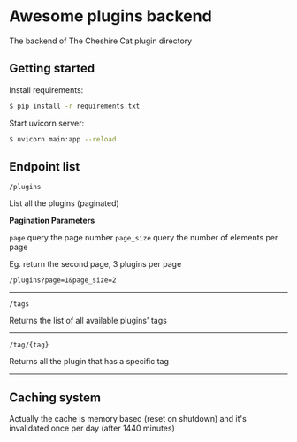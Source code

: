 # Awesome plugins backend
The backend of The Cheshire Cat plugin directory

## Getting started

Install requirements:   

```bash
$ pip install -r requirements.txt
```

Start uvicorn server:   

```bash
$ uvicorn main:app --reload
```


## Endpoint list

```
/plugins
```

List all the plugins (paginated)

**Pagination Parameters**

`page` query the page number
`page_size` query the number of elements per page

Eg. return the second page, 3 plugins per page 
```
/plugins?page=1&page_size=2
```   

---   


```
/tags
```

Returns the list of all available plugins' tags   

---   


```
/tag/{tag}
```

Returns all the plugin that has a specific tag   

---   


## Caching system

Actually the cache is memory based (reset on shutdown) and it's invalidated once per day (after 1440 minutes)
